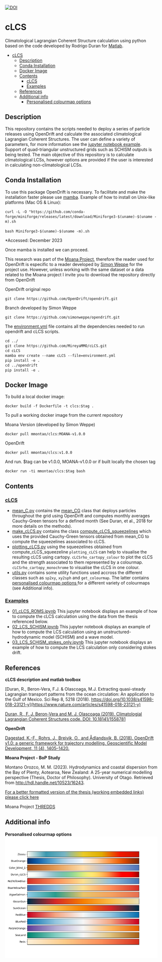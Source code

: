 [![DOI](https://zenodo.org/badge/DOI/10.5281/zenodo.10574263.svg)](https://doi.org/10.5281/zenodo.10574263)
# cLCS
Climatological Lagrangian Coherent Structure calculation using python based on the code developed by Rodrigo Duran for [Matlab](https://bitbucket.org/rodu/clcss/src/master/). 

- [cLCS](#clcs)
  - [Description](#description)
  - [Conda Installation](#conda-installation)
  - [Docker Image](#docker-image)
  - [Contents](#contents)
    - [cLCS](#clcs-1)
    - [Examples](#examples)
  - [References](#references)
  - [Additional info](#additional-info)
      - [Personalised colourmap options ](#personalised-colourmap-options-)


## Description
This repository contains the scripts needed to deploy a series of particle releases using OpenDrift and calculate the  associated climatological Lagrangian Coherent Structures. The user can define a variety of parameters, for more information see the [jupyter notebook example](https://github.com/MireyaMMO/cLCS/blob/main/examples/01_cLCS_complete_run.ipynb). Support of quad-triangular unstructured grids such as SCHISM outputs is being tested. The main objective of this repository is to calculate climatological LCSs, however options are provided if the user is interested in calculating non-climatological LCSs.


## Conda Installation
To use this package OpenDrift is necessary. To facilitate and make the installation faster please use [mamba](https://github.com/conda-forge/miniforge). 
Example of how to install on Unix-like platforms (Mac OS & Linux):
```
curl -L -O "https://github.com/conda-forge/miniforge/releases/latest/download/Miniforge3-$(uname)-$(uname -m).sh

bash Miniforge3-$(uname)-$(uname -m).sh
```
*Accessed: December 2023

Once mamba is installed we can proceed.

This research was part of the [Moana Project](www.moanaproject.org), therefore the reader used for OpenDrift is especific to a reader developed by [Simon Weppe](https://github.com/simonweppe) for the project use. However, unless working with the same dataset or a data related to the Moana project I invite you to download the repository directly from OpenDrift

OpenDrift original repo
```
git clone https://github.com/OpenDrift/opendrift.git
```

Branch developed by Simon Weppe
```
git clone https://github.com/simonweppe/opendrift.git
```

The [environment.yml](https://github.com/MireyaMMO/cLCS/blob/main/environment.yml) file contains all the dependencies needed to run opendrift and cLCS scripts.
```
cd ../
git clone https://github.com/MireyaMMO/cLCS.git 
cd cLCS
mamba env create --name cLCS --file=environment.yml
pip install -e .
cd ../opendrift
pip install -e .
```

## Docker Image
To build a local docker image:
```
docker build -f Dockerfile -t clcs:$tag .
```

To pull a working docker image from the current repository

Moana Version (developed by Simon Weppe)
```
docker pull mmontao/clcs:MOANA-v1.0.0   
```
OpenDrift
```
docker pull mmontao/clcs:v1.0.0   
```

And run. $tag can be v1.0.0, MOANA-v1.0.0 or if built locally the chosen tag
```
docker run -ti mmontao/clcs:$tag bash
```

## Contents
### [cLCS](https://github.com/MireyaMMO/cLCS/tree/main/cLCS)
  - [mean_C.py](https://github.com/MireyaMMO/cLCS/blob/main/cLCS/mean_C.py) contains the [mean_CG](https://github.com/MireyaMMO/cLCS/blob/cc9eafca4116e073e67fece8c685dc00c995b066/cLCS/mean_C.py#L23C7-L23C13) class that deploys particles throughout the grid using OpenDrift and computes monthly averages Cauchy-Green tensors for a defined month (See Duran, et al., 2018 for more details on the methods).
  - [make_cLCS.py](https://github.com/MireyaMMO/cLCS/blob/main/cLCS/make_cLCS.py) contains the class [compute_cLCS_squeezelines](https://github.com/MireyaMMO/cLCS/blob/cc9eafca4116e073e67fece8c685dc00c995b066/cLCS/make_cLCS.py#L7C7-L7C7) which uses the provided Cauchy-Green tensors obtained from mean_CG to compute the squeezelines associated to cLCS. 
  - [plotting_cLCS.py](https://github.com/MireyaMMO/cLCS/blob/main/cLCS/plotting.py) using the squeezelines obtained from compute_cLCS_squeezeline `plotting_cLCS` can help to visualise the resulting cLCS using cartopy.  `cLCSrho_cartopy_colour` to plot the cLCS and the strength associated to them represented by a colourmap. `cLCSrho_cartopy_monochrome` to visualise the cLCS in one colour.
  - [utils.py](https://github.com/MireyaMMO/cLCS/blob/main/cLCS/utils.py) contains some utility functions used accross the different classes such as `sp2xy`,  `xy2sph` and `get_colourmap`. The latter contains [personalised colourmap options ](#personalised-colourmap-options-) for a different variety of colourmaps (see Additional info). 

### [Examples](https://github.com/MireyaMMO/cLCS/tree/main/examples)
  - [01_cLCS_ROMS.ipynb](https://github.com/MireyaMMO/cLCS/blob/main/examples/01_cLCS_ROMS.ipynb) This jupyter notebook displays an example of how to compute the cLCS calculation using the data from the thesis referenced below. 
  - [02_LCS_SCHISM.ipynb](https://github.com/MireyaMMO/cLCS/blob/main/examples/02_LCS_SCHISM.ipynb) This jupyter notebook displays an example of how to compute the LCS calculation using an unstructured-hydrodynamic model (SCHISM) and a wave model. 
  - [03_LCS_SCHISM_stokes_only.ipynb](https://github.com/MireyaMMO/cLCS/blob/main/examples/02_LCS_SCHISM_stokes_only.ipynb) This jupyter notebook displays an example of how to compute the LCS calculation only considering stokes drift. 

## References
**cLCS description and matlab toolbox**

[Duran, R., Beron-Vera, F.J. & Olascoaga, M.J. Extracting quasi-steady Lagrangian transport patterns from the ocean circulation: An application to the Gulf of Mexico. Sci Rep 8, 5218 (2018). https://doi.org/10.1038/s41598-018-23121-y](https://www.nature.com/articles/s41598-018-23121-y)

[Duran, R., F. J. Beron-Vera and M. J. Olascoaga (2019). Climatologial Lagrangian Coherent Structures code. DOI: 10.18141/1558781](https://bitbucket.org/rodu/clcss/src/master/)

**OpenDrift**

[Dagestad, K.-F., Rohrs, J., Breivik, O., and Ådlandsvik, B. (2018). OpenDrift v1.0: a generic framework for trajectory modelling. Geoscientific Model Development, 11 (4), 1405–1420.](https://github.com/OpenDrift/opendrift)

**Moana Project - BoP Study**

Montano Orozco, M. M. (2023). Hydrodynamics and coastal dispersion from the Bay of Plenty, Aotearoa, New Zealand: A 25-year numerical modelling perspective (Thesis, Doctor of Philosophy). University of Otago. Retrieved from http://hdl.handle.net/10523/16243. 

[For a better formatted version of the thesis (working embedded links) please click here](https://drive.google.com/file/d/1WMgq2lu7K5MjGTy6O5YpoKDkONDclkHo/view?usp=sharing)

Moana Project [THREDDS](http://thredds.moanaproject.org:6443/thredds/catalog/moana/catalog.html) 


## Additional info
#### Personalised colourmap options ![Alt text](examples/Colourmap_examples.png)